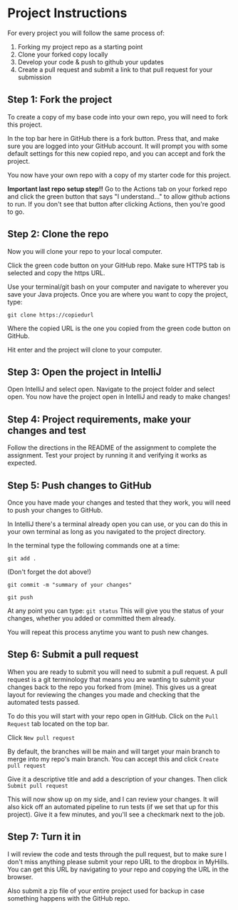 # Project Instructions

For every project you will follow the same process of:
1. Forking my project repo as a starting point
2. Clone your forked copy locally
3. Develop your code & push to github your updates
4. Create a pull request and submit a link to that pull request for your submission

## Step 1: Fork the project

To create a copy of my base code into your own repo, you
will need to fork this project.

In the top bar here in GitHub there is a fork button. Press that,
and make sure you are logged into your GitHub account. It will
prompt you with some default settings for this new copied repo,
and you can accept and fork the project.

You now have your own repo with a copy of my starter code for this project.

**Important last repo setup step!!** Go to the Actions tab on your forked repo and click the green button that says "I understand..." to allow github actions to run. If you don't see that button after clicking Actions, then you're good to go.

## Step 2: Clone the repo

Now you will clone your repo to your local computer.

Click the green code button on your GitHub repo. Make sure HTTPS tab is selected
and copy the https URL.

Use your terminal/git bash on your computer and navigate to
wherever you save your Java projects. Once you are where you want
to copy the project, type:

```
git clone https://copiedurl
```

Where the copied URL is the one you copied from the green code button
on GitHub.

Hit enter and the project will clone to your computer.

## Step 3: Open the project in IntelliJ

Open IntelliJ and select open. Navigate to the project folder
and select open. You now have the project open in IntelliJ and ready to make changes!

## Step 4: Project requirements, make your changes and test

Follow the directions in the README of the assignment to complete the assignment.
Test your project by running it and verifying it works as expected.

## Step 5: Push changes to GitHub

Once you have made your changes and tested that they work, you will need to
push your changes to GitHub.

In IntelliJ there's a terminal already open you can use, or you can do this in
your own terminal as long as you navigated to the project directory.

In the terminal type the following commands one at a time:
```
git add .
```
(Don't forget the dot above!)
```
git commit -m "summary of your changes"
```
```
git push
```

At any point you can type: `git status`
This will give you the status of your changes, whether you added
or committed them already.

You will repeat this process anytime you want to push new changes.

## Step 6: Submit a pull request

When you are ready to submit you will need to submit a pull request. A pull request
is a git terminology that means you are wanting to submit your changes back to the repo
you forked from (mine). This gives us a great layout for reviewing the changes you made
and checking that the automated tests passed.

To do this you will start with your repo open in GitHub. Click on the `Pull Request` tab located
on the top bar.

Click `New pull request`

By default, the branches will be main and will target your main branch to merge into my repo's main branch.
You can accept this and click `Create pull request`

Give it a descriptive title and add a description of your changes. Then click `Submit pull request`

This will now show up on my side, and I can review your changes. It will also kick off an automated pipeline
to run tests (if we set that up for this project). Give it a few minutes, and you'll see a checkmark next to the job.

## Step 7: Turn it in

I will review the code and tests through the pull request, but to make sure I don't miss anything please
submit your repo URL to the dropbox in MyHills. You can get this URL by navigating to your repo
and copying the URL in the browser.

Also submit a zip file of your entire project used for backup in case something happens with the GitHub repo.
